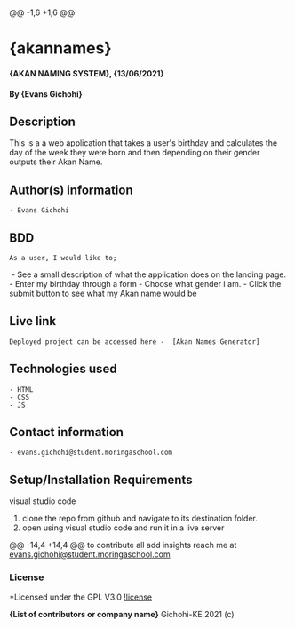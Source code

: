 # 
 
@@ -1,6 +1,6 @@
# {akannames}
#### {AKAN NAMING SYSTEM}, {13/06/2021}
#### By **{Evans Gichohi}**

## Description
This is a a web application that takes a user's birthday and calculates the day of the week they were born and then depending on their gender outputs their Akan Name.
## Author(s) information
    - Evans Gichohi
## BDD
    As a user, I would like to;
​
    - See a  small description of what the application does on the landing page. 
    - Enter my birthday through a form
    - Choose what gender I am.
    - Click the submit button to see what my Akan name would be
## Live link
    Deployed project can be accessed here -  [Akan Names Generator]
## Technologies used
    - HTML
    - CSS
    - JS
## Contact information
    - evans.gichohi@student.moringaschool.com
## Setup/Installation Requirements
visual studio code

1. clone the repo from github and navigate to its destination folder.
2.  open using visual studio code and run it in a live server

@@ -14,4 +14,4 @@ to contribute all add insights reach me at evans.gichohi@student.moringaschool.com

### License
*Licensed under the GPL V3.0
[!license](https://github.com/gichohievans/akannames/blob/main/LICENSE)


**{List of contributors or company name}**
Gichohi-KE 2021 (c)